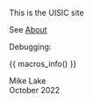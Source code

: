 This is the UISIC site

See [About](about/)

Debugging:

{{ macros_info() }}

Mike Lake      
October 2022

